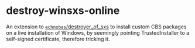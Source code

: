# destroy-winsxs-online
An extension to [`echnobas`/destroyer_of_sxs](https://github.com/echnobas/destroyer_of_sxs) to install custom CBS packages on a live installation of Windows, by seemingly pointing TrustedInstaller to a self-signed certificate, therefore tricking it.